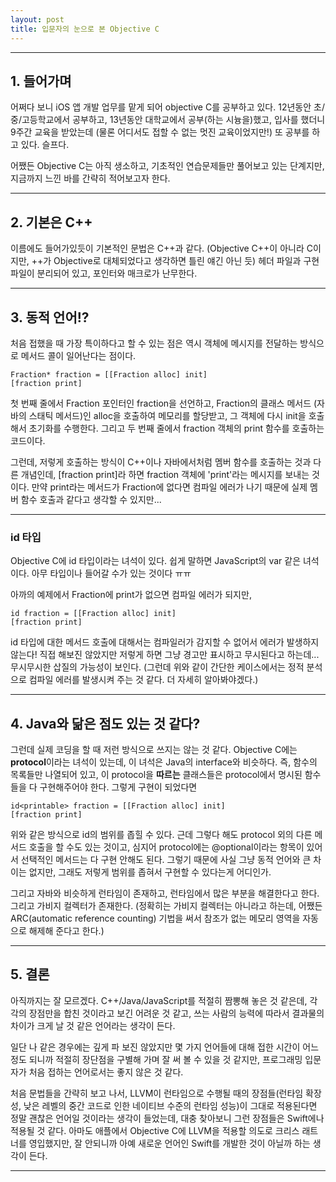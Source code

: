```yaml
---
layout: post
title: 입문자의 눈으로 본 Objective C
---
```


---
## 1. 들어가며
어쩌다 보니 iOS 앱 개발 업무를 맡게 되어 objective C를 공부하고 있다. 12년동안 초/중/고등학교에서 공부하고, 13년동안 대학교에서 공부(하는 시늉을)했고, 입사를 했더니 9주간 교육을 받았는데 (물론 어디서도 접할 수 없는 멋진 교육이었지만!) 또 공부를 하고 있다. 슬프다.

어쨌든 Objective C는 아직 생소하고, 기초적인 연습문제들만 풀어보고 있는 단계지만, 지금까지 느낀 바를 간략히 적어보고자 한다.

---

## 2. 기본은 C++
이름에도 들어가있듯이 기본적인 문법은 C++과 같다. (Objective C++이 아니라 C이지만, ++가 Objective로 대체되었다고 생각하면 틀린 얘긴 아닌 듯) 헤더 파일과 구현 파일이 분리되어 있고, 포인터와 매크로가 난무한다.

---

## 3. 동적 언어!?
처음 접했을 때 가장 특이하다고 할 수 있는 점은 역시 객체에 메시지를 전달하는 방식으로 메서드 콜이 일어난다는 점이다.

```objc
Fraction* fraction = [[Fraction alloc] init]
[fraction print]
```

첫 번째 줄에서 Fraction 포인터인 fraction을 선언하고, Fraction의 클래스 메서드 (자바의 스태틱 메서드)인 alloc을 호출하여 메모리를 할당받고, 그 객체에 다시 init을 호출해서 초기화를 수행한다. 그리고 두 번째 줄에서 fraction 객체의 print 함수를 호출하는 코드이다.

그런데, 저렇게 호출하는 방식이 C++이나 자바에서처럼 멤버 함수를 호출하는 것과 다른 개념인데, [fraction print]라 하면 fraction 객체에 'print'라는 메시지를 보내는 것이다. 만약 print라는 메서드가 Fraction에 없다면 컴파일 에러가 나기 때문에 실제 멤버 함수 호출과 같다고 생각할 수 있지만...

---

### id 타입
Objective C에 id 타입이라는 녀석이 있다. 쉽게 말하면 JavaScript의 var 같은 녀석이다. 아무 타입이나 들어갈 수가 있는 것이다 ㅠㅠ

아까의 예제에서 Fraction에 print가 없으면 컴파일 에러가 되지만,

```objc
id fraction = [[Fraction alloc] init]
[fraction print]
```

id 타입에 대한 메서드 호출에 대해서는 컴파일러가 감지할 수 없어서 에러가 발생하지 않는다! 직접 해보진 않았지만 저렇게 하면 그냥 경고만 표시하고 무시된다고 하는데... 무시무시한 삽질의 가능성이 보인다.
(그런데 위와 같이 간단한 케이스에서는 정적 분석으로 컴파일 에러를 발생시켜 주는 것 같다. 더 자세히 알아봐야겠다.)

---

## 4. Java와 닮은 점도 있는 것 같다?
그런데 실제 코딩을 할 때 저런 방식으로 쓰지는 않는 것 같다. Objective C에는 **protocol**이라는 녀석이 있는데, 이 녀석은 Java의 interface와 비슷하다. 즉, 함수의 목록들만 나열되어 있고, 이 protocol을 **따르는** 클래스들은 protocol에서 명시된 함수들을 다 구현해주어야 한다. 그렇게 구현이 되었다면

```objc
id<printable> fraction = [[Fraction alloc] init]
[fraction print]
```

위와 같은 방식으로 id의 범위를 좁힐 수 있다. 근데 그렇다 해도 protocol 외의 다른 메서드 호출을 할 수도 있는 것이고, 심지어 protocol에는 @optional이라는 항목이 있어서 선택적인 메서드는 다 구현 안해도 된다. 그렇기 때문에 사실 그냥 동적 언어와 큰 차이는 없지만, 그래도 저렇게 범위를 좁혀서 구현할 수 있다는게 어디인가.

그리고 자바와 비슷하게 런타임이 존재하고, 런타임에서 많은 부분을 해결한다고 한다. 그리고 가비지 컬렉터가 존재한다. (정확히는 가비지 컬렉터는 아니라고 하는데, 어쨌든 ARC(automatic reference counting) 기법을 써서 참조가 없는 메모리 영역을 자동으로 해제해 준다고 한다.)

---

## 5. 결론
아직까지는 잘 모르겠다. C++/Java/JavaScript를 적절히 짬뽕해 놓은 것 같은데, 각각의 장점만을 합친 것이라고 보긴 어려운 것 같고, 쓰는 사람의 능력에 따라서 결과물의 차이가 크게 날 것 같은 언어라는 생각이 든다. 

일단 나 같은 경우에는 깊게 파 보진 않았지만 몇 가지 언어들에 대해 접한 시간이 어느 정도 되니까 적절히 장단점을 구별해 가며 잘 써 볼 수 있을 것 같지만, 프로그래밍 입문자가 처음 접하는 언어로서는 좋지 않은 것 같다.

처음 문법들을 간략히 보고 나서, LLVM이 런타임으로 수행될 때의 장점들(런타임 확장성, 낮은 레벨의 중간 코드로 인한 네이티브 수준의 런타임 성능)이 그대로 적용된다면 정말 괜찮은 언어일 것이라는 생각이 들었는데, 대충 찾아보니 그런 장점들은 Swift에나 적용될 것 같다. 아마도 애플에서 Objective C에 LLVM을 적용할 의도로 크리스 래트너를 영입했지만, 잘 안되니까 아예 새로운 언어인 Swift를 개발한 것이 아닐까 하는 생각이 든다.

---
